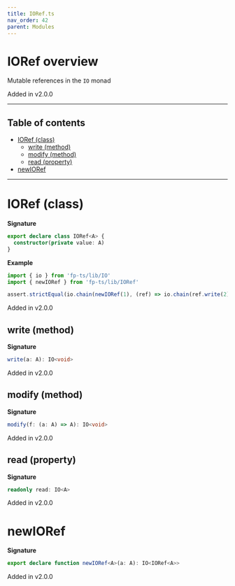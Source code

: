 ```yaml
---
title: IORef.ts
nav_order: 42
parent: Modules
---
```


# IORef overview

Mutable references in the `IO` monad

Added in v2.0.0

---

<h2 class="text-delta">Table of contents</h2>

- [IORef (class)](#ioref-class)
  - [write (method)](#write-method)
  - [modify (method)](#modify-method)
  - [read (property)](#read-property)
- [newIORef](#newioref)

---

# IORef (class)

**Signature**

```ts
export declare class IORef<A> {
  constructor(private value: A)
}
```

**Example**

```ts
import { io } from 'fp-ts/lib/IO'
import { newIORef } from 'fp-ts/lib/IORef'

assert.strictEqual(io.chain(newIORef(1), (ref) => io.chain(ref.write(2), () => ref.read))(), 2)
```

Added in v2.0.0

## write (method)

**Signature**

```ts
write(a: A): IO<void>
```

Added in v2.0.0

## modify (method)

**Signature**

```ts
modify(f: (a: A) => A): IO<void>
```

Added in v2.0.0

## read (property)

**Signature**

```ts
readonly read: IO<A>
```

Added in v2.0.0

# newIORef

**Signature**

```ts
export declare function newIORef<A>(a: A): IO<IORef<A>>
```

Added in v2.0.0
